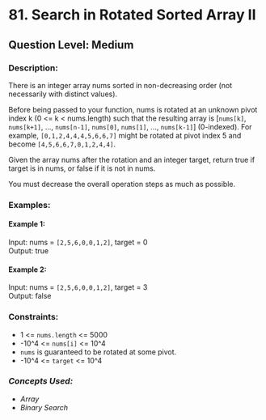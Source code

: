 # 81. Search in Rotated Sorted Array II
## Question Level: Medium
### Description:
There is an integer array nums sorted in non-decreasing order (not necessarily with distinct values).

Before being passed to your function, nums is rotated at an unknown pivot index k (0 <= k < nums.length) such that the resulting array is [`nums[k]`,` nums[k+1]`, ..., `nums[n-1]`, `nums[0]`, `nums[1]`, ..., `nums[k-1]`] (0-indexed). For example, `[0,1,2,4,4,4,5,6,6,7]` might be rotated at pivot index 5 and become `[4,5,6,6,7,0,1,2,4,4]`.

Given the array nums after the rotation and an integer target, return true if target is in nums, or false if it is not in nums.

You must decrease the overall operation steps as much as possible.

### Examples:
#### Example 1:

Input: nums = `[2,5,6,0,0,1,2]`, target = 0<br>
Output: true<br>
#### Example 2:

Input: nums = `[2,5,6,0,0,1,2]`, target = 3<br>
Output: false<br>

### Constraints:
- 1 <= `nums.length` <= 5000
- -10^4 <= `nums[i]` <= 10^4
- `nums` is guaranteed to be rotated at some pivot.
- -10^4 <= `target` <= 10^4

### <i>Concepts Used:
- Array
- Binary Search</i>